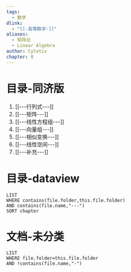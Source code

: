 ```yaml
---
tags:
  - 数学
dlink:
  - "[[-高等数学-]]"
aliases:
  - 矩阵论
  - Linear Algebra
author: Cyletix
chapter: 0
---
```

# 目录-同济版
1. [[---行列式---]]
2. [[---矩阵---]]
3. [[---线性方程组---]]
4. [[---向量组---]]
5. [[---相似变换---]]
6. [[---线性空间---]]
7. [[---补充---]]
# 目录-dataview
```dataview
LIST
WHERE contains(file.folder,this.file.folder)
AND contains(file.name,"---")
SORT chapter
```
# 文档-未分类
```dataview
LIST
WHERE file.folder=this.file.folder
AND !contains(file.name,"-")
```